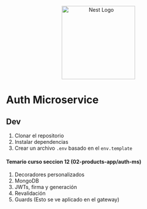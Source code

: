 <p align="center">
  <a href="http://nestjs.com/" target="blank"><img src="https://nestjs.com/img/logo-small.svg" width="200" alt="Nest Logo" /></a>
</p>

[circleci-image]: https://img.shields.io/circleci/build/github/nestjs/nest/master?token=abc123def456
[circleci-url]: https://circleci.com/gh/nestjs/nest

# Auth Microservice

## Dev

1. Clonar el repositorio
2. Instalar dependencias
3. Crear un archivo `.env` basado en el `env.template`

#### Temario curso seccion 12 (02-products-app/auth-ms)

1. Decoradores personalizados
2. MongoDB
3. JWTs, firma y generación
4. Revalidación
5. Guards (Esto se ve aplicado en el gateway)
